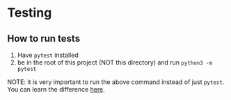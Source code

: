 # Testing

## How to run tests
1. Have `pytest` installed
2. be in the root of this project (NOT this directory) and run `python3 -m pytest`

NOTE: it is very important to run the above command instead of just `pytest`. You can learn the difference [here](https://docs.pytest.org/en/stable/usage.html#cmdline).
